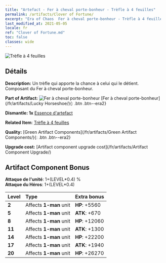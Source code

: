 ```yaml
---
title: "Artefact - Fer à cheval porte-bonheur - Trèfle à 4 feuilles"
permalink: /artifacts/Clover of Fortune/
excerpt: "Era of Chaos  Fer à cheval porte-bonheur - Trèfle à 4 feuilles. Un trèfle qui apporte la chance à celui qui le détient. Composant du Fer à cheval porte-bonheur."
last_modified_at: 2021-05-05
locale: fr
ref: "Clover of Fortune.md"
toc: false
classes: wide
---
```


 ![Trèfle à 4 feuilles](/images/t/artifact_40121.png)



## Détails

 **Description:** Un trèfle qui apporte la chance à celui qui le détient. Composant du Fer à cheval porte-bonheur.

 **Part of Artifact:** ![Fer à cheval porte-bonheur](/images/t/icon_artifact_12.png) [Fer à cheval porte-bonheur](/fr/artifacts/Lucky Horseshoe/){: .btn .btn--era2}

 **Dismantle: 1x** [Essence d'artefact](/ItemsFR/con_905/)

 **Related Item**: [Trèfle à 4 feuilles](/ItemsFR/art_109/)

 **Quality:** [Green Artifact Components](/fr/artifacts/Green Artifact Components/){: .btn .btn--era2}

 **Upgrade cost:** [Artifact component upgrade cost](/fr/artifacts/Artifact Component Upgrade/)

## Artifact Component Bonus

  **Attaque de l'unité**: 1+(LEVEL\*0.4) %<br/>**Attaque du Héros**: 1+(LEVEL\*0.4)

  |  Level  | Type |    Extra bonus  | 
  |:--------|:-----|:----------------| 
  | **2** | Affects **1-man** unit | **HP**: +5560 | 
  | **5** | Affects **1-man** unit | **ATK**: +670 | 
  | **8** | Affects **1-man** unit | **HP**: +12060 | 
  | **11** | Affects **1-man** unit | **ATK**: +1300 | 
  | **14** | Affects **1-man** unit | **HP**: +22200 | 
  | **17** | Affects **1-man** unit | **ATK**: +1940 | 
  | **20** | Affects **1-man** unit | **HP**: +26270 | 
